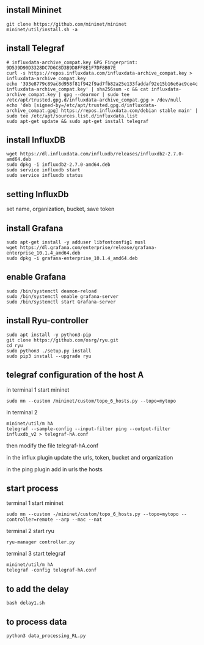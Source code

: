 ## install Mininet
```
git clone https://github.com/mininet/mininet
mininet/util/install.sh -a
```
## install Telegraf

```
# influxdata-archive_compat.key GPG Fingerprint: 9D539D90D3328DC7D6C8D3B9D8FF8E1F7DF8B07E
curl -s https://repos.influxdata.com/influxdata-archive_compat.key > influxdata-archive_compat.key
echo '393e8779c89ac8d958f81f942f9ad7fb82a25e133faddaf92e15b16e6ac9ce4c influxdata-archive_compat.key' | sha256sum -c && cat influxdata-archive_compat.key | gpg --dearmor | sudo tee /etc/apt/trusted.gpg.d/influxdata-archive_compat.gpg > /dev/null
echo 'deb [signed-by=/etc/apt/trusted.gpg.d/influxdata-archive_compat.gpg] https://repos.influxdata.com/debian stable main' | sudo tee /etc/apt/sources.list.d/influxdata.list
sudo apt-get update && sudo apt-get install telegraf
```
## install InfluxDB
```
wget https://dl.influxdata.com/influxdb/releases/influxdb2-2.7.0-amd64.deb
sudo dpkg -i influxdb2-2.7.0-amd64.deb
sudo service influxdb start
sudo service influxdb status
```

## setting InfluxDb
set name, organization, bucket, save token


## install Grafana
```
sudo apt-get install -y adduser libfontconfig1 musl
wget https://dl.grafana.com/enterprise/release/grafana-enterprise_10.1.4_amd64.deb
sudo dpkg -i grafana-enterprise_10.1.4_amd64.deb
```
## enable Grafana
```
sudo /bin/systemctl deamon-reload
sudo /bin/systemctl enable grafana-server
sudo /bin/systemctl start Grafana-server
```
## install Ryu-controller
```
sudo apt install -y python3-pip  
git clone https://github.com/osrg/ryu.git 
cd ryu
sudo python3 ./setup.py install 
sudo pip3 install --upgrade ryu
```
## telegraf configuration of the host A
in terminal 1 start mininet
```
sudo mn --custom /mininet/custom/topo_6_hosts.py --topo=mytopo
```
in terminal 2
```
mininet/util/m hA
telegraf --sample-config --input-filter ping --output-filter influxdb_v2 > telegraf-hA.conf
```
then modify the file telegraf-hA.conf

in the influx plugin update the urls, token, bucket and organization

in the ping plugin add in urls the hosts 


## start process
terminal 1 start mininet
```
sudo mn --custom -/mininet/custom/topo_6_hosts.py --topo=mytopo --controller=remote --arp --mac --nat
```
terminal 2 start ryu
```
ryu-manager controller.py
```
terminal 3 start telegraf
```
mininet/util/m hA
telegraf -config telegraf-hA.conf
```


## to add the delay
```
bash delay1.sh
```
## to process data
```
python3 data_processing_RL.py
```
